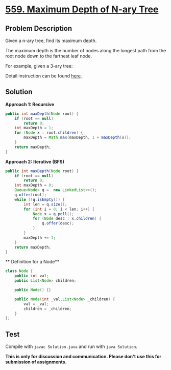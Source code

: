 # [559. Maximum Depth of N-ary Tree][title]

## Problem Description

Given a n-ary tree, find its maximum depth.

The maximum depth is the number of nodes along the longest path from the root node down to the farthest leaf node.

For example, given a 3-ary tree:

Detail instruction can be found [here][title].

## Solution

**Approach 1: Recursive**

```java
public int maxDepth(Node root) {
    if (root == null)
        return 0;
    int maxDepth = 1;
    for (Node x : root.children) {
        maxDepth = Math.max(maxDepth, 1 + maxDepth(x));
    }
    return maxDepth;
}
```

**Approach 2: Iterative (BFS)**

```java
public int maxDepth(Node root) {
    if (root == null)
        return 0;
    int maxDepth = 0;
    Queue<Node> q =  new LinkedList<>();
    q.offer(root);
    while (!q.isEmpty()) {
        int len = q.size();
        for (int i = 0; i < len; i++) {
            Node x = q.poll();
            for (Node desc : x.children) {
                q.offer(desc);
            } 
        }
        maxDepth += 1;
    }
    return maxDepth;
}
```

** Definition for a Node**

```java
class Node {
    public int val;
    public List<Node> children;

    public Node() {}

    public Node(int _val,List<Node> _children) {
        val = _val;
        children = _children;
    }
};
```

## Test

Compile with `javac Solution.java` and run with `java Solution`.


**This is only for discussion and communication. Please don't use this for submission of assignments.**

[title]: https://leetcode.com/problems/n-ary-tree-postorder-traversal/